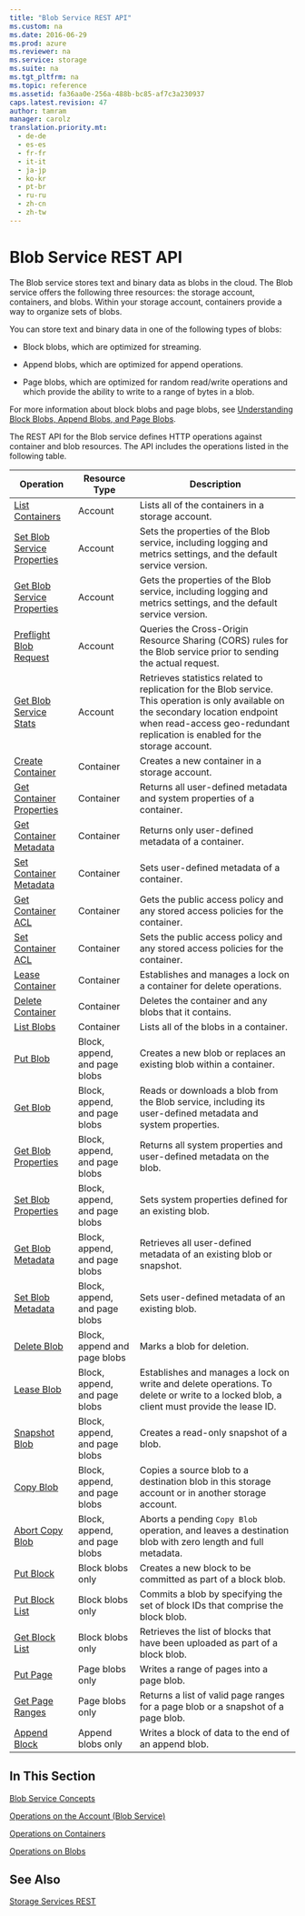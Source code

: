 ```yaml
---
title: "Blob Service REST API"
ms.custom: na
ms.date: 2016-06-29
ms.prod: azure
ms.reviewer: na
ms.service: storage
ms.suite: na
ms.tgt_pltfrm: na
ms.topic: reference
ms.assetid: fa36aa0e-256a-488b-bc85-af7c3a230937
caps.latest.revision: 47
author: tamram
manager: carolz
translation.priority.mt: 
  - de-de
  - es-es
  - fr-fr
  - it-it
  - ja-jp
  - ko-kr
  - pt-br
  - ru-ru
  - zh-cn
  - zh-tw
---
```

# Blob Service REST API
The Blob service stores text and binary data as blobs in the cloud. The Blob service offers the following three resources: the storage account, containers, and blobs. Within your storage account, containers provide a way to organize sets of blobs.  
  
 You can store text and binary data in one of the following types of blobs:  
  
-   Block blobs, which are optimized for streaming.  
  
-   Append blobs, which are optimized for append operations.  
  
-   Page blobs, which are optimized for random read/write operations and which provide the ability to write to a range of bytes in a blob.  
  
 For more information about block blobs and page blobs, see [Understanding Block Blobs, Append Blobs, and Page Blobs](../StorageServicesREST/Understanding-Block-Blobs--Append-Blobs--and-Page-Blobs.md).  
  
 The REST API for the Blob service defines HTTP operations against container and blob resources. The API includes the operations listed in the following table.  
  
|Operation|Resource Type|Description|  
|---------------|-------------------|-----------------|  
|[List Containers](../StorageServicesREST/List-Containers2.md)|Account|Lists all of the containers in a storage account.|  
|[Set Blob Service Properties](../StorageServicesREST/Set-Blob-Service-Properties.md)|Account|Sets the properties of the Blob service, including logging and metrics settings, and the default service version.|  
|[Get Blob Service Properties](../StorageServicesREST/Get-Blob-Service-Properties.md)|Account|Gets the properties of the Blob service, including logging and metrics settings, and the default service version.|  
|[Preflight Blob Request](../StorageServicesREST/Preflight-Blob-Request.md)|Account|Queries the Cross-Origin Resource Sharing (CORS) rules for the Blob service prior to sending the actual request.|  
|[Get Blob Service Stats](../StorageServicesREST/Get-Blob-Service-Stats.md)|Account|Retrieves statistics related to replication for the Blob service. This operation is only available on the secondary location endpoint when read-access geo-redundant replication is enabled for the storage account.|  
|[Create Container](../StorageServicesREST/Create-Container.md)|Container|Creates a new container in a storage account.|  
|[Get Container Properties](../StorageServicesREST/Get-Container-Properties.md)|Container|Returns all user-defined metadata and system properties of a container.|  
|[Get Container Metadata](../StorageServicesREST/Get-Container-Metadata.md)|Container|Returns only user-defined metadata of a container.|  
|[Set Container Metadata](../StorageServicesREST/Set-Container-Metadata.md)|Container|Sets user-defined metadata of a container.|  
|[Get Container ACL](../StorageServicesREST/Get-Container-ACL.md)|Container|Gets the public access policy and any stored access policies for the container.|  
|[Set Container ACL](../StorageServicesREST/Set-Container-ACL.md)|Container|Sets the public access policy and any stored access policies for the container.|  
|[Lease Container](../StorageServicesREST/Lease-Container.md)|Container|Establishes and manages a lock on a container for delete operations.|  
|[Delete Container](../StorageServicesREST/Delete-Container.md)|Container|Deletes the container and any blobs that it contains.|  
|[List Blobs](../StorageServicesREST/List-Blobs.md)|Container|Lists all of the blobs in a container.|  
|[Put Blob](../StorageServicesREST/Put-Blob.md)|Block, append, and page blobs|Creates a new blob or replaces an existing blob within a container.|  
|[Get Blob](../StorageServicesREST/Get-Blob.md)|Block, append, and page blobs|Reads or downloads a blob from the Blob service, including its user-defined metadata and system properties.|  
|[Get Blob Properties](../StorageServicesREST/Get-Blob-Properties.md)|Block, append, and page blobs|Returns all system properties and user-defined metadata on the blob.|  
|[Set Blob Properties](../StorageServicesREST/Set-Blob-Properties.md)|Block, append, and page blobs|Sets system properties defined for an existing blob.|  
|[Get Blob Metadata](../StorageServicesREST/Get-Blob-Metadata.md)|Block, append, and page blobs|Retrieves all user-defined metadata of an existing blob or snapshot.|  
|[Set Blob Metadata](../StorageServicesREST/Set-Blob-Metadata.md)|Block, append, and page blobs|Sets user-defined metadata of an existing blob.|  
|[Delete Blob](../StorageServicesREST/Delete-Blob.md)|Block, append and page blobs|Marks a blob for deletion.|  
|[Lease Blob](../StorageServicesREST/Lease-Blob.md)|Block, append, and page blobs|Establishes and manages a lock on write and delete operations. To delete or write to a locked blob, a client must provide the lease ID.|  
|[Snapshot Blob](../StorageServicesREST/Snapshot-Blob.md)|Block, append, and page blobs|Creates a read-only snapshot of a blob.|  
|[Copy Blob](../StorageServicesREST/Copy-Blob.md)|Block, append, and page blobs|Copies a source blob to a destination blob in this storage account or in another storage account.|  
|[Abort Copy Blob](../StorageServicesREST/Abort-Copy-Blob.md)|Block, append, and page blobs|Aborts a pending `Copy Blob` operation, and leaves a destination blob with zero length and full metadata.|  
|[Put Block](../StorageServicesREST/Put-Block.md)|Block blobs only|Creates a new block to be committed as part of a block blob.|  
|[Put Block List](../StorageServicesREST/Put-Block-List.md)|Block blobs only|Commits a blob by specifying the set of block IDs that comprise the block blob.|  
|[Get Block List](../StorageServicesREST/Get-Block-List.md)|Block blobs only|Retrieves the list of blocks that have been uploaded as part of a block blob.|  
|[Put Page](../StorageServicesREST/Put-Page.md)|Page blobs only|Writes a range of pages into a page blob.|  
|[Get Page Ranges](../StorageServicesREST/Get-Page-Ranges.md)|Page blobs only|Returns a list of valid page ranges for a page blob or a snapshot of a page blob.|  
|[Append Block](../StorageServicesREST/Append-Block.md)|Append blobs only|Writes a block of data to the end of an append blob.|  
  
## In This Section  
 [Blob Service Concepts](../StorageServicesREST/Blob-Service-Concepts.md)  
  
 [Operations on the Account (Blob Service)](../StorageServicesREST/Operations-on-the-Account--Blob-Service-.md)  
  
 [Operations on Containers](../StorageServicesREST/Operations-on-Containers.md)  
  
 [Operations on Blobs](../StorageServicesREST/Operations-on-Blobs.md)  
  
## See Also  
 [Storage Services REST](../StorageServicesREST/Azure-Storage-Services-REST-API-Reference.md)